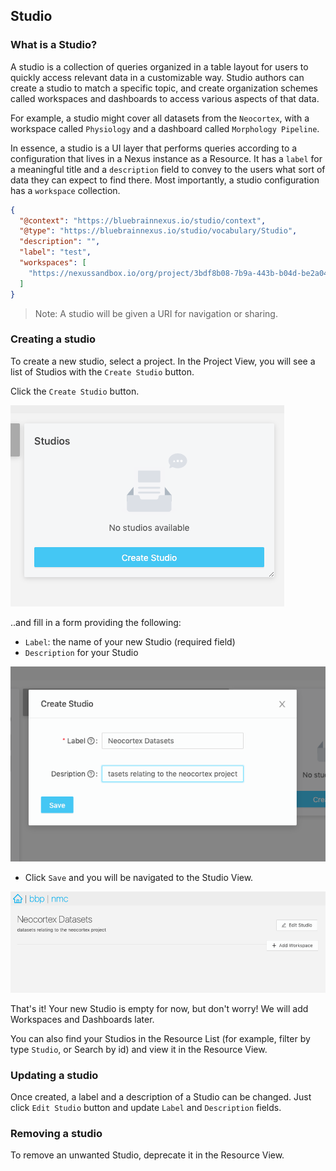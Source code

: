 ## Studio

### What is a Studio?

A studio is a collection of queries organized in a table layout for users to quickly access relevant data in a customizable way. Studio authors can create a studio to match a specific topic, and create organization schemes called workspaces and dashboards to access various aspects of that data.

For example, a studio might cover all datasets from the `Neocortex`, with a workspace called `Physiology` and a dashboard called `Morphology Pipeline`.

In essence, a studio is a UI layer that performs queries according to a configuration that lives in a Nexus instance as a Resource. It has a `label` for a meaningful title and a `description` field to convey to the users what sort of data they can expect to find there. Most importantly, a studio configuration has a `workspace` collection.

```json
{
  "@context": "https://bluebrainnexus.io/studio/context",
  "@type": "https://bluebrainnexus.io/studio/vocabulary/Studio",
  "description": "",
  "label": "test",
  "workspaces": [
    "https://nexussandbox.io/org/project/3bdf8b08-7b9a-443b-b04d-be2a048893ba"
  ]
}
```

> Note: A studio will be given a URI for navigation or sharing.

### Creating a studio

To create a new studio, select a project.
In the Project View, you will see a list of Studios with the `Create Studio` button.

Click the `Create Studio` button.

![Create a studio](../assets/create-a-studio.png)

..and fill in a form providing the following:

- `Label`: the name of your new Studio (required field)
- `Description` for your Studio

![Create a studio form](../assets/create-a-studio-form.png)

- Click `Save` and you will be navigated to the Studio View.

![Empty Studio Example](../assets/empty-studio-example.png)

That's it! Your new Studio is empty for now, but don't worry!
We will add Workspaces and Dashboards later.

You can also find your Studios in the Resource List (for example, filter by type `Studio`, or Search by id) and view it in the Resource View.

### Updating a studio

Once created, a label and a description of a Studio can be changed.
Just click `Edit Studio` button and update `Label` and `Description` fields.

### Removing a studio

To remove an unwanted Studio, deprecate it in the Resource View.
